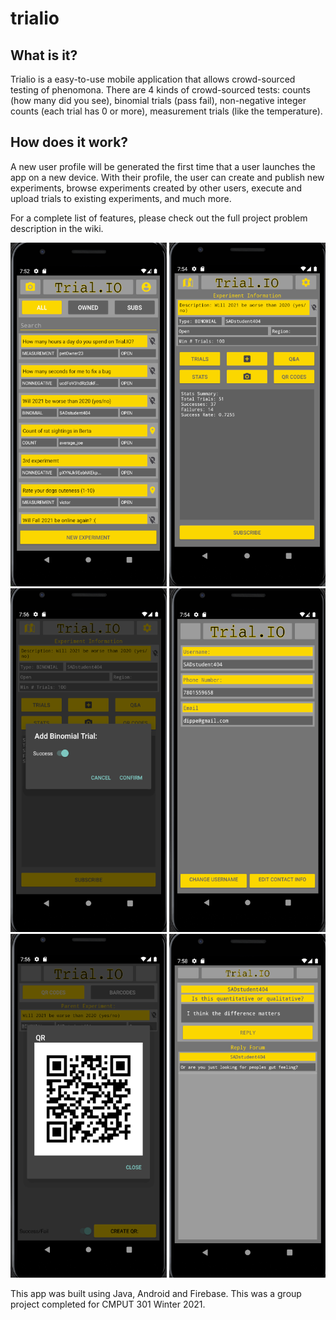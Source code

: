 # trialio

## What is it?
Trialio is a easy-to-use mobile application that allows crowd-sourced testing of phenomona. There are 4 kinds of crowd-sourced tests: counts (how many did you see), binomial trials (pass fail), non-negative integer counts (each trial has 0 or more), measurement trials (like the temperature).

## How does it work?
A new user profile will be generated the first time that a user launches the app on a new device. With their profile, the user can create and publish new experiments, browse experiments created by other users, execute and upload trials to existing experiments, and much more.

For a complete list of features, please check out the full project problem description in the wiki.

<img src="./img/main.png" alt="main user interface" height ="550" width="250"/>
<img src="./img/experiment.png" alt="main user interface" height ="550" width="250"/>
<img src="./img/trial.png" alt="main user interface" height ="550" width="250"/>
<img src="./img/profile.png" alt="main user interface" height ="550" width="250"/>
<img src="./img/qr.png" alt="main user interface" height ="550" width="250"/>
<img src="./img/question.png" alt="main user interface" height ="550" width="250"/>

This app was built using Java, Android and Firebase. This was a group project completed for CMPUT 301 Winter 2021.